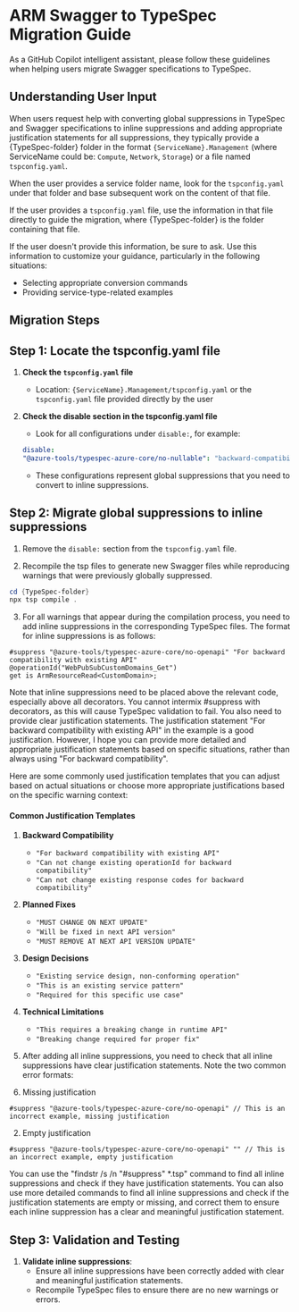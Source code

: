 # ARM Swagger to TypeSpec Migration Guide

As a GitHub Copilot intelligent assistant, please follow these guidelines when helping users migrate Swagger specifications to TypeSpec.

## Understanding User Input

When users request help with converting global suppressions in TypeSpec and Swagger specifications to inline suppressions and adding appropriate justification statements for all suppressions, they typically provide a {TypeSpec-folder} folder in the format `{ServiceName}.Management` (where ServiceName could be: `Compute`, `Network`, `Storage`) or a file named `tspconfig.yaml`.

When the user provides a service folder name, look for the `tspconfig.yaml` under that folder and base subsequent work on the content of that file.

If the user provides a `tspconfig.yaml` file, use the information in that file directly to guide the migration, where {TypeSpec-folder} is the folder containing that file.

If the user doesn't provide this information, be sure to ask. Use this information to customize your guidance, particularly in the following situations:
- Selecting appropriate conversion commands
- Providing service-type-related examples

## Migration Steps

## Step 1: Locate the tspconfig.yaml file

1. **Check the `tspconfig.yaml` file**
   - Location: `{ServiceName}.Management/tspconfig.yaml` or the `tspconfig.yaml` file provided directly by the user

2. **Check the disable section in the tspconfig.yaml file**
   - Look for all configurations under `disable:`, for example:
    ```yaml
    disable:
    "@azure-tools/typespec-azure-core/no-nullable": "backward-compatibility"
    ```
   - These configurations represent global suppressions that you need to convert to inline suppressions.

## Step 2: Migrate global suppressions to inline suppressions

1. Remove the `disable:` section from the `tspconfig.yaml` file.

2. Recompile the tsp files to generate new Swagger files while reproducing warnings that were previously globally suppressed.

```powershell
cd {TypeSpec-folder}
npx tsp compile .
```

3. For all warnings that appear during the compilation process, you need to add inline suppressions in the corresponding TypeSpec files. The format for inline suppressions is as follows:

```typespec
#suppress "@azure-tools/typespec-azure-core/no-openapi" "For backward compatibility with existing API"
@operationId("WebPubSubCustomDomains_Get")
get is ArmResourceRead<CustomDomain>;
```

Note that inline suppressions need to be placed above the relevant code, especially above all decorators. You cannot intermix #suppress with decorators, as this will cause TypeSpec validation to fail. You also need to provide clear justification statements. The justification statement "For backward compatibility with existing API" in the example is a good justification. However, I hope you can provide more detailed and appropriate justification statements based on specific situations, rather than always using "For backward compatibility".

Here are some commonly used justification templates that you can adjust based on actual situations or choose more appropriate justifications based on the specific warning context:

#### Common Justification Templates

1. **Backward Compatibility**
   - `"For backward compatibility with existing API"`
   - `"Can not change existing operationId for backward compatibility"`
   - `"Can not change existing response codes for backward compatibility"`

2. **Planned Fixes**
   - `"MUST CHANGE ON NEXT UPDATE"`
   - `"Will be fixed in next API version"`
   - `"MUST REMOVE AT NEXT API VERSION UPDATE"`

3. **Design Decisions**
   - `"Existing service design, non-conforming operation"`
   - `"This is an existing service pattern"`
   - `"Required for this specific use case"`

4. **Technical Limitations**
   - `"This requires a breaking change in runtime API"`
   - `"Breaking change required for proper fix"`

4. After adding all inline suppressions, you need to check that all inline suppressions have clear justification statements. Note the two common error formats:

1. Missing justification

```typespec
#suppress "@azure-tools/typespec-azure-core/no-openapi" // This is an incorrect example, missing justification
```

2. Empty justification

```typespec
#suppress "@azure-tools/typespec-azure-core/no-openapi" "" // This is an incorrect example, empty justification
```

You can use the "findstr /s /n "#suppress" *.tsp" command to find all inline suppressions and check if they have justification statements. You can also use more detailed commands to find all inline suppressions and check if the justification statements are empty or missing, and correct them to ensure each inline suppression has a clear and meaningful justification statement.

## Step 3: Validation and Testing

1. **Validate inline suppressions**:
   - Ensure all inline suppressions have been correctly added with clear and meaningful justification statements.
   - Recompile TypeSpec files to ensure there are no new warnings or errors.
